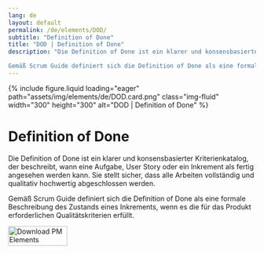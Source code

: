 ```yaml
---
lang: de
layout: default
permalink: /de/elements/DOD/
subtitle: "Definition of Done"
title: "DOD | Definition of Done"
description: "Die Definition of Done ist ein klarer und konsensbasierter Kriterienkatalog, der beschreibt, wann eine Aufgabe, User Story oder ein Inkrement als fertig angesehen werden kann. Sie stellt sicher, dass alle Arbeiten vollständig und qualitativ hochwertig abgeschlossen werden. 

Gemäß Scrum Guide definiert sich die Definition of Done als eine formale Beschreibung des Zustands eines Inkrements, wenn es die für das Produkt erforderlichen Qualitätskriterien erfüllt."
---
```


{% include figure.liquid loading="eager" path="assets/img/elements/de/DOD.card.png" class="img-fluid" width="300" height="300" alt="DOD | Definition of Done" %}

# Definition of Done

Die Definition of Done ist ein klarer und konsensbasierter Kriterienkatalog, der beschreibt, wann eine Aufgabe, User Story oder ein Inkrement als fertig angesehen werden kann. Sie stellt sicher, dass alle Arbeiten vollständig und qualitativ hochwertig abgeschlossen werden. 

Gemäß Scrum Guide definiert sich die Definition of Done als eine formale Beschreibung des Zustands eines Inkrements, wenn es die für das Produkt erforderlichen Qualitätskriterien erfüllt.

<a href="https://apps.apple.com/app/apple-store/id6738084498?pt=127441684&ct=website&mt=8">
  <img src="{{ "assets/img/en/appstore.png" | relative_url }}" width="120" height="40" alt="Download PM Elements">
</a>
